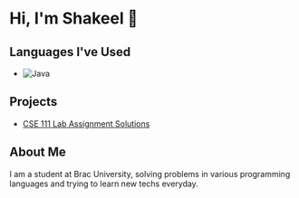 # Hi, I'm Shakeel 👋

## Languages I've Used

- ![Java](https://img.shields.io/badge/-Java-007396?logo=java&logoColor=white&style=flat)


## Projects

- [CSE 111 Lab Assignment Solutions](https://github.com/officialshakeel/JAVA---CSE111---BRACU)

## About Me

I am a student at Brac University, solving problems in various programming languages and trying to learn new techs everyday. 
